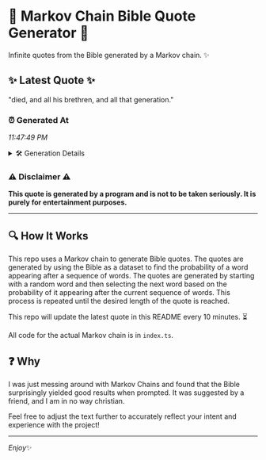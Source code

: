 # 📖 Markov Chain Bible Quote Generator 📖

Infinite quotes from the Bible generated by a Markov chain. ✨

## ✨ Latest Quote ✨
"died, and all his brethren, and all that generation."

### ⏰ Generated At
*11:47:49 PM*

<details>
    <summary>🛠️ Generation Details</summary>
    <p>
        <strong>🌱 Seed:</strong> died,<br>
        <strong>🔄 Iterations:</strong> 8<br>
        <strong>📜 Context History:</strong><br>[ died, ]: and<br>[ died,, and ]: all<br>[ died,, and, all ]: his<br>[ died,, and, all, his ]: brethren,<br>[ died,, and, all, his, brethren, ]: and<br>[ died,, and, all, his, brethren,, and ]: all<br>[ and, all, his, brethren,, and, all ]: that<br>[ all, his, brethren,, and, all, that ]: generation.<br>
    </p>
</details>

### ⚠️ Disclaimer ⚠️
**This quote is generated by a program and is not to be taken seriously. It is purely for entertainment purposes.**

---

## 🔍 How It Works

This repo uses a Markov chain to generate Bible quotes. The quotes are generated by using the Bible as a dataset to find the probability of a word appearing after a sequence of words. The quotes are generated by starting with a random word and then selecting the next word based on the probability of it appearing after the current sequence of words. This process is repeated until the desired length of the quote is reached.

This repo will update the latest quote in this README every 10 minutes. ⏳

All code for the actual Markov chain is in `index.ts`.

## ❓ Why

I was just messing around with Markov Chains and found that the Bible surprisingly yielded good results when prompted. 
It was suggested by a friend, and I am in no way christian.

Feel free to adjust the text further to accurately reflect your intent and experience with the project!

---

*Enjoy*✨
